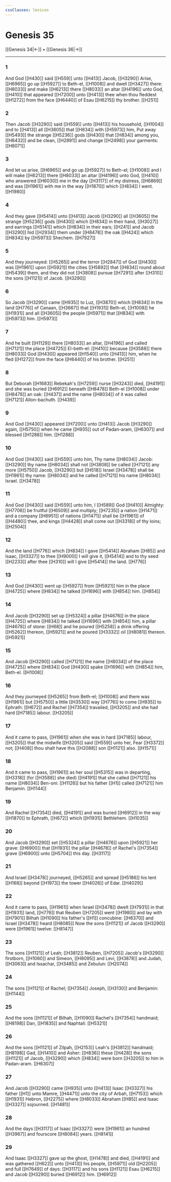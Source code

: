 ```yaml
---
cssClasses: lexicon
---
```

# Genesis 35

[[Genesis 34|←]] • [[Genesis 36|→]]

---

### 1
And God [[H430]] said [[H559]] unto [[H413]] Jacob, [[H3290]] Arise, [[H6965]] go up [[H5927]] to Beth-el, [[H1008]] and dwell [[H3427]] there: [[H8033]] and make [[H6213]] there [[H8033]] an altar [[H4196]] unto God, [[H410]] that appeared [[H7200]] unto [[H413]] thee when thou fleddest [[H1272]] from the face [[H6440]] of Esau [[H6215]] thy brother. [[H251]]

### 2
Then Jacob [[H3290]] said [[H559]] unto [[H413]] his household, [[H1004]] and to [[H413]] all [[H3605]] that [[H834]] with [[H5973]] him, Put away [[H5493]] the strange [[H5236]] gods [[H430]] that [[H834]] among you, [[H8432]] and be clean, [[H2891]] and change [[H2498]] your garments: [[H8071]]

### 3
And let us arise, [[H6965]] and go up [[H5927]] to Beth-el; [[H1008]] and I will make [[H6213]] there [[H8033]] an altar [[H4196]] unto God, [[H410]] who answered [[H6030]] me in the day [[H3117]] of my distress, [[H6869]] and was [[H1961]] with me in the way [[H1870]] which [[H834]] I went. [[H1980]]

### 4
And they gave [[H5414]] unto [[H413]] Jacob [[H3290]] all [[H3605]] the strange [[H5236]] gods [[H430]] which [[H834]] in their hand, [[H3027]] and earrings [[H5141]] which [[H834]] in their ears; [[H241]] and Jacob [[H3290]] hid [[H2934]] them under [[H8478]] the oak [[H424]] which [[H834]] by [[H5973]] Shechem. [[H7927]]

### 5
And they journeyed: [[H5265]] and the terror [[H2847]] of God [[H430]] was [[H1961]] upon [[H5921]] the cities [[H5892]] that [[H834]] round about [[H5439]] them, and they did not [[H3808]] pursue [[H7291]] after [[H310]] the sons [[H1121]] of Jacob. [[H3290]]

### 6
So Jacob [[H3290]] came [[H935]] to Luz, [[H3870]] which [[H834]] in the land [[H776]] of Canaan, [[H3667]] that [[H1931]] Beth-el, [[H1008]] he [[H1931]] and all [[H3605]] the people [[H5971]] that [[H834]] with [[H5973]] him. [[H5973]]

### 7
And he built [[H1129]] there [[H8033]] an altar, [[H4196]] and called [[H7121]] the place [[H4725]] El-beth-el: [[H410]] because [[H3588]] there [[H8033]] God [[H430]] appeared [[H1540]] unto [[H413]] him, when he fled [[H1272]] from the face [[H6440]] of his brother. [[H251]]

### 8
But Deborah [[H1683]] Rebekah's [[H7259]] nurse [[H3243]] died, [[H4191]] and she was buried [[H6912]] beneath [[H8478]] Beth-el [[H1008]] under [[H8478]] an oak: [[H437]] and the name [[H8034]] of it was called [[H7121]] Allon-bachuth. [[H439]]

### 9
And God [[H430]] appeared [[H7200]] unto [[H413]] Jacob [[H3290]] again, [[H5750]] when he came [[H935]] out of Padan-aram, [[H6307]] and blessed [[H1288]] him. [[H1288]]

### 10
And God [[H430]] said [[H559]] unto him, Thy name [[H8034]] Jacob: [[H3290]] thy name [[H8034]] shall not [[H3808]] be called [[H7121]] any more [[H5750]] Jacob, [[H3290]] but [[H518]] Israel [[H3478]] shall be [[H1961]] thy name: [[H8034]] and he called [[H7121]] his name [[H8034]] Israel. [[H3478]]

### 11
And God [[H430]] said [[H559]] unto him, I [[H589]] God [[H410]] Almighty: [[H7706]] be fruitful [[H6509]] and multiply; [[H7235]] a nation [[H1471]] and a company [[H6951]] of nations [[H1471]] shall be [[H1961]] of [[H4480]] thee, and kings [[H4428]] shall come out [[H3318]] of thy loins; [[H2504]]

### 12
And the land [[H776]] which [[H834]] I gave [[H5414]] Abraham [[H85]] and Isaac, [[H3327]] to thee [[H9000]] I will give it, [[H5414]] and to thy seed [[H2233]] after thee [[H310]] will I give [[H5414]] the land. [[H776]]

### 13
And God [[H430]] went up [[H5927]] from [[H5921]] him in the place [[H4725]] where [[H834]] he talked [[H1696]] with [[H854]] him. [[H854]]

### 14
And Jacob [[H3290]] set up [[H5324]] a pillar [[H4676]] in the place [[H4725]] where [[H834]] he talked [[H1696]] with [[H854]] him, a pillar [[H4678]] of stone: [[H68]] and he poured [[H5258]] a drink offering [[H5262]] thereon, [[H5921]] and he poured [[H3332]] oil [[H8081]] thereon. [[H5921]]

### 15
And Jacob [[H3290]] called [[H7121]] the name [[H8034]] of the place [[H4725]] where [[H834]] God [[H430]] spake [[H1696]] with [[H854]] him, Beth-el. [[H1008]]

### 16
And they journeyed [[H5265]] from Beth-el; [[H1008]] and there was [[H1961]] but [[H5750]] a little [[H3530]] way [[H776]] to come [[H935]] to Ephrath: [[H672]] and Rachel [[H7354]] travailed, [[H3205]] and she had hard [[H7185]] labour. [[H3205]]

### 17
And it came to pass, [[H1961]] when she was in hard [[H7185]] labour, [[H3205]] that the midwife [[H3205]] said [[H559]] unto her, Fear [[H3372]] not; [[H408]] thou shalt have this [[H2088]] son [[H1121]] also. [[H1571]]

### 18
And it came to pass, [[H1961]] as her soul [[H5315]] was in departing, [[H3318]] (for [[H3588]] she died) [[H4191]] that she called [[H7121]] his name [[H8034]] Ben-oni: [[H1126]] but his father [[H1]] called [[H7121]] him Benjamin. [[H1144]]

### 19
And Rachel [[H7354]] died, [[H4191]] and was buried [[H6912]] in the way [[H1870]] to Ephrath, [[H672]] which [[H1931]] Bethlehem. [[H1035]]

### 20
And Jacob [[H3290]] set [[H5324]] a pillar [[H4676]] upon [[H5921]] her grave: [[H6900]] that [[H1931]] the pillar [[H4678]] of Rachel's [[H7354]] grave [[H6900]] unto [[H5704]] this day. [[H3117]]

### 21
And Israel [[H3478]] journeyed, [[H5265]] and spread [[H5186]] his tent [[H168]] beyond [[H1973]] the tower [[H4026]] of Edar. [[H4029]]

### 22
And it came to pass, [[H1961]] when Israel [[H3478]] dwelt [[H7931]] in that [[H1931]] land, [[H776]] that Reuben [[H7205]] went [[H1980]] and lay with [[H7901]] Bilhah [[H1090]] his father's [[H1]] concubine: [[H6370]] and Israel [[H3478]] heard [[H8085]] Now the sons [[H1121]] of Jacob [[H3290]] were [[H1961]] twelve: [[H8147]]

### 23
The sons [[H1121]] of Leah; [[H3812]] Reuben, [[H7205]] Jacob's [[H3290]] firstborn, [[H1060]] and Simeon, [[H8095]] and Levi, [[H3878]] and Judah, [[H3063]] and Issachar, [[H3485]] and Zebulun: [[H2074]]

### 24
The sons [[H1121]] of Rachel; [[H7354]] Joseph, [[H3130]] and Benjamin: [[H1144]]

### 25
And the sons [[H1121]] of Bilhah, [[H1090]] Rachel's [[H7354]] handmaid; [[H8198]] Dan, [[H1835]] and Naphtali: [[H5321]]

### 26
And the sons [[H1121]] of Zilpah, [[H2153]] Leah's [[H3812]] handmaid; [[H8198]] Gad, [[H1410]] and Asher: [[H836]] these [[H428]] the sons [[H1121]] of Jacob, [[H3290]] which [[H834]] were born [[H3205]] to him in Padan-aram. [[H6307]]

### 27
And Jacob [[H3290]] came [[H935]] unto [[H413]] Isaac [[H3327]] his father [[H1]] unto Mamre, [[H4471]] unto the city of Arbah, [[H7153]] which [[H1931]] Hebron, [[H2275]] where [[H8033]] Abraham [[H85]] and Isaac [[H3327]] sojourned. [[H1481]]

### 28
And the days [[H3117]] of Isaac [[H3327]] were [[H1961]] an hundred [[H3967]] and fourscore [[H8084]] years. [[H8141]]

### 29
And Isaac [[H3327]] gave up the ghost, [[H1478]] and died, [[H4191]] and was gathered [[H622]] unto [[H413]] his people, [[H5971]] old [[H2205]] and full [[H7649]] of days: [[H3117]] and his sons [[H1121]] Esau [[H6215]] and Jacob [[H3290]] buried [[H6912]] him. [[H6912]]